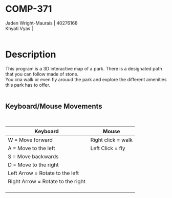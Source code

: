 # COMP-371

Jaden Wright-Maurais | 40276168 <br>
Khyati Vyas | <br><br>

<h1>Description</h1>
This program is a 3D interactive map of a park. There is a designated path that you can follow made of stone.<br>
You cna walk or even fly arouud the park and explore the different amenities this park has to offer.<br><br>

<h2>Keyboard/Mouse Movements</h2><br>

|Keyboard                                                     | Mouse             |
|-------------------------------------------------------------|-------------------|
|W = Move forward<br>                                         | Right click = walk|
|A = Move to the left<br>                                     | Left Click = fly  |
|S = Move backwards<br>                                       |                   |
|D = Move to the right<br>                                    |                   |
|Left Arrow = Rotate to the left<br>                          |                   |
|Right Arrow = Rotate to the right<br><br>                    |                   |






